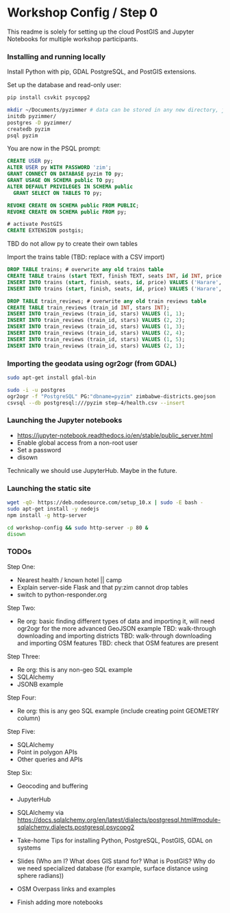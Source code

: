 # Workshop Config / Step 0

This readme is solely for setting up the cloud PostGIS and Jupyter Notebooks
for multiple workshop participants.

### Installing and running locally

Install Python with pip, GDAL PostgreSQL, and PostGIS extensions.

Set up the database and read-only user:

```bash
pip install csvkit psycopg2

mkdir ~/Documents/pyzimmer # data can be stored in any new directory, just be consistent
initdb pyzimmer/
postgres -D pyzimmer/
createdb pyzim
psql pyzim
```

You are now in the PSQL prompt:

```sql
CREATE USER py;
ALTER USER py WITH PASSWORD 'zim';
GRANT CONNECT ON DATABASE pyzim TO py;
GRANT USAGE ON SCHEMA public TO py;
ALTER DEFAULT PRIVILEGES IN SCHEMA public
  GRANT SELECT ON TABLES TO py;

REVOKE CREATE ON SCHEMA public FROM PUBLIC;
REVOKE CREATE ON SCHEMA public FROM py;

# activate PostGIS
CREATE EXTENSION postgis;
```

TBD do not allow py to create their own tables

Import the trains table (TBD: replace with a CSV import)

```sql
DROP TABLE trains; # overwrite any old trains table
CREATE TABLE trains (start TEXT, finish TEXT, seats INT, id INT, price FLOAT);
INSERT INTO trains (start, finish, seats, id, price) VALUES ('Harare', 'Victoria Falls', 100, 1, 100);
INSERT INTO trains (start, finish, seats, id, price) VALUES ('Harare', 'Bulawayo', 25, 2, 10);

DROP TABLE train_reviews; # overwrite any old train reviews table
CREATE TABLE train_reviews (train_id INT, stars INT);
INSERT INTO train_reviews (train_id, stars) VALUES (1, 1);
INSERT INTO train_reviews (train_id, stars) VALUES (2, 2);
INSERT INTO train_reviews (train_id, stars) VALUES (1, 3);
INSERT INTO train_reviews (train_id, stars) VALUES (2, 4);
INSERT INTO train_reviews (train_id, stars) VALUES (1, 5);
INSERT INTO train_reviews (train_id, stars) VALUES (2, 1);
```

### Importing the geodata using ogr2ogr (from GDAL)

```bash
sudo apt-get install gdal-bin

sudo -i -u postgres
ogr2ogr -f "PostgreSQL" PG:"dbname=pyzim" zimbabwe-districts.geojson
csvsql --db postgresql:///pyzim step-4/health.csv --insert
```

### Launching the Jupyter notebooks

- https://jupyter-notebook.readthedocs.io/en/stable/public_server.html
- Enable global access from a non-root user
- Set a password
- disown

Technically we should use JupyterHub. Maybe in the future.

### Launching the static site

```bash
wget -qO- https://deb.nodesource.com/setup_10.x | sudo -E bash -
sudo apt-get install -y nodejs
npm install -g http-server

cd workshop-config && sudo http-server -p 80 &
disown
```

### TODOs

Step One:
- Nearest health / known hotel || camp
- Explain server-side Flask and that py:zim cannot drop tables
- switch to python-responder.org

Step Two:
- Re org: basic finding different types of data and importing it, will need ogr2ogr for the more advanced GeoJSON example
TBD: walk-through downloading and importing districts
TBD: walk-through downloading and importing OSM features
TBD: check that OSM features are present

Step Three:
- Re org: this is any non-geo SQL example
- SQLAlchemy
- JSONB example

Step Four:
- Re org: this is any geo SQL example (include creating point GEOMETRY column)

Step Five:
- SQLAlchemy
- Point in polygon APIs
- Other queries and APIs

Step Six:
- Geocoding and buffering

- JupyterHub
- SQLAlchemy via https://docs.sqlalchemy.org/en/latest/dialects/postgresql.html#module-sqlalchemy.dialects.postgresql.psycopg2
- Take-home Tips for installing Python, PostgreSQL, PostGIS, GDAL on systems
- Slides (Who am I? What does GIS stand for? What is PostGIS? Why do we need specialized database (for example, surface distance using sphere radians))
- OSM Overpass links and examples
- Finish adding more notebooks
